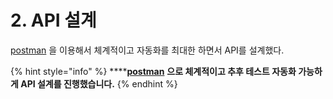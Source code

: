 # 2. API 설계

[postman](https://web.postman.co/home) 을 이용해서 체계적이고 자동화를 최대한 하면서 API를 설계했다.

{% hint style="info" %}
\*\*\*\*[**postman**](https://web.postman.co/home) **으로 체계적이고 추후 테스트 자동화 가능하게 API 설계를 진행했습니다.**
{% endhint %}

